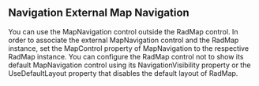## Navigation External Map Navigation
You can use the MapNavigation control outside the RadMap control. In order to associate the external MapNavigation control and the RadMap instance, set the MapControl property of MapNavigation to the respective RadMap instance.
You can configure the RadMap control not to show its default MapNavigation control using its NavigationVisibility property or the UseDefaultLayout property that disables the default layout of RadMap.

[//]: <keywords:NavigationVisibility>